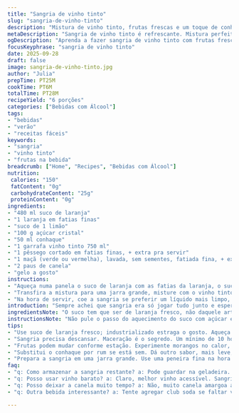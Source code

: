 ```yaml
---
title: "Sangria de vinho tinto"
slug: "sangria-de-vinho-tinto"
description: "Mistura de vinho tinto, frutas frescas e um toque de conhaque, macerada até liberar aromas intensos. Combina cítricos, maçã e pêssego para textura e sabor, com canela pra profundidade sutil. Bebida refrescante, levemente adocicada, perfeita para esquentar encontros ou tardes preguiçosas. Equilíbrio entre doce, ácido e especiarias, resultado de ajustes de açúcar e tempo de maceração. Sem glúten, lactose, ovos ou castanhas, versátil e fácil. Ideal pra quem busca sabor sem complicação, entendendo que o segredo é esperar, e sentir o cheiro, a cor e o gosto mudando. Surpreende pela simplicidade e intensidade, uma dança de sensações no copo."
metaDescription: "Sangria de vinho tinto é refrescante. Mistura perfeito de frutas e vinho para encontros coloridos,. É pura intensidade e aromas. Experimenta agora."
ogDescription: "Aprenda a fazer sangria de vinho tinto com frutas frescas. Refrescante e levemente adocicada, perfeita para qualquer ocasião."
focusKeyphrase: "sangria de vinho tinto"
date: 2025-09-28
draft: false
image: sangria-de-vinho-tinto.jpg
author: "Julia"
prepTime: PT25M
cookTime: PT6M
totalTime: PT28M
recipeYield: "6 porções"
categories: ["Bebidas com Álcool"]
tags:
- "bebidas"
- "verão"
- "receitas fáceis"
keywords:
- "sangria"
- "vinho tinto"
- "frutas na bebida"
breadcrumb: ["Home", "Recipes", "Bebidas com Álcool"]
nutrition: 
 calories: "150"
 fatContent: "0g"
 carbohydrateContent: "25g"
 proteinContent: "0g"
ingredients:
- "480 ml suco de laranja"
- "1 laranja em fatias finas"
- "suco de 1 limão"
- "100 g açúcar cristal"
- "50 ml conhaque"
- "1 garrafa vinho tinto 750 ml"
- "1 pêssego cortado em fatias finas, + extra pra servir"
- "1 maçã (verde ou vermelha), lavada, sem sementes, fatiada fina, + extra pra servir"
- "2 paus de canela"
- "gelo a gosto"
instructions:
- "Aqueça numa panela o suco de laranja com as fatias da laranja, o suco de limão, o açúcar e o conhaque. Assim que começar a borbulhar, desligue e deixe esfriar até desaparecer aquele cheiro forte de álcool e açúcar misturados, permanecendo os aromas cítricos animados."
- "Transfira a mistura para uma jarra grande, misture com o vinho tinto, a maçã, o pêssego e os paus de canela. Cubra com pano ou tampa e leve à geladeira para descansar, no mínimo 10 horas, quan-do a magia da maceração transformar os líquidos e frutas, tornando o conjunto aromático e com textura porosa, quase aveludada."
- "Na hora de servir, coe a sangria se preferir um líquido mais limpo, mas eu curto os pedaços, traz sensação de festa no copo. Acrescente gelo e frutas frescas adicionais para decorar e garantir o frescor imediato. A canela solta um perfume sutil, que se ajusta com o tempo, por isso não tire antes da maceração."
introduction: "Sempre achei que sangria era só jogar tudo junto e esperar. Mas não, essa variação com menos açúcar e um toque mais equilibrado de limão traz um sabor mais sofisticado. A maceração longa faz toda diferença, porque o álcool começa a extrair sabores das frutas e canela, e o açúcar se dissolve a ponto de suavizar o vinho, mas sem perder sua força natural. Nas primeiras vezes fiz rápido demais, meia hora só; o resultado, sem graça, meio aguado. Deixando passar a noite, o líquido ganha corpo, cor mais viva e aquele aroma adocicado sem ser enjoativo. Outra dica: o conhaque pode ser substituído por rum, leva a sangria para outro patamar, mais quente, menos seco."
ingredientsNote: "O suco tem que ser de laranja fresco, não daquele artificial comum, que mistura sabores estranhos quando aquecidos com álcool. Se não tiver conhaque, uso rum escuro, que dá um perfume diferente, quase tropical. Sempre fatiar as frutas fininhas, a superfície maior facilita a infusão dos sucos e aromas nas horas que ficam na geladeira. A maçã eu prefiro com casca, porque a textura dela após a maceração fica crocante e a coloração da pele dá charme visual. Substituir o açúcar cristal por açúcar mascavo escuro também traz complexidade, que combina com a canela. Cuidado para não exagerar no açúcar – a bebida não é suco doce."
instructionsNote: "Não pule o passo do aquecimento do suco com açúcar e o conhaque, aquele momento em que começa a borbulhar. É o que inicia a dissolução do açúcar e ajuda a fundir os sabores entre álcool e fruta. O tempo de descanso, de preferir, é quase uma filosofia: tries às vezes intercala, vem a pressa, acha que pronto em 3 horas já tá bom. Só reforça que paciência é ingrediente. Ao coar, use uma peneira fina ou coador para remover pedacinhos de fruta que podem fazer afundar o gelo na taça. Pra servir, não esqueça do gelo que ajuda a manter temperatura ideal sem diluir muito rápido. Frutas frescas guerreiros no prato fazem a diferença visual e garantem o frescor enquanto a bebida mingua."
tips:
- "Use suco de laranja fresco; industrializado estraga o gosto. Aqueça até borbulhar e solte aromas. O açúcar se dissolve bem. Não pule essa parte."
- "Sangria precisa descansar. Maceração é o segredo. Um mínimo de 10 horas. Frutas soltam sucos, vinho ganha corpo. Testei com menos tempo, não deu certo."
- "Frutas podem mudar conforme estação. Experimente morangos no calor, tangerinas no frio. A combinação traz um sabor novo e divertido pra bebida."
- "Substitui o conhaque por rum se está sem. Dá outro sabor, mais leve, quase tropical. Mas não esqueça, a canela é essencial, usa com moderação."
- "Prepara a sangria em uma jarra grande. Use uma peneira fina na hora de coar; frutas podem afundar no gelo. Mantenha o frescor na bebida."
faq:
- "q: Como armazenar a sangria restante? a: Pode guardar na geladeira. Até 2 dias. Mas fruta murcha. O sabor diminui. Prepare menos se for consumir logo."
- "q: Posso usar vinho barato? a: Claro, melhor vinho acessível. Sangria não precisa de vinho caro. O importante é corpo, não a qualidade extrema."
- "q: Posso deixar a canela muito tempo? a: Não, muito canela amargoa a bebida. O sabor se concentra. Use com cuidado. A sutileza é chave."
- "q: Outra bebida interessante? a: Tente agregar club soda se faltar vinho. A leveza do gás realça frutas. Surpreendente; testei e amei."

---
```

